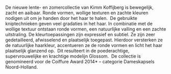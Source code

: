 

De nieuwe lente- en zomercollectie van Kimm Koffijberg is bewegelijk, zacht en aaibaar. Ronde vormen, wollige texturen en zachte kleuren nodigen uit om je handen door het haar te halen.&nbsp;
De gebruikte kniptechnieken geven veel gradaties in het haar. In combinatie met de wollige textuur ontstaan ronde vormen, een natuurlijke valling en een zachte uitstraling. De kleurtoepassingen zijn expressief en subtiel. Ze zijn zeer gedetailleerd, afwisselend en plaatselijk toegepast. Hierdoor versterken ze de natuurlijke haarkleur, accentueren ze de ronde vormen en licht het haar plaatselijk glanzend op.&nbsp;
Dit resulteert in de poederachtige, supervrouwelijke en krachtige modelijn Glossom.&nbsp;
De collectie is genomineerd voor de Coiffure Award 2014\* – categorie Dameskapsels Noord-Holland.